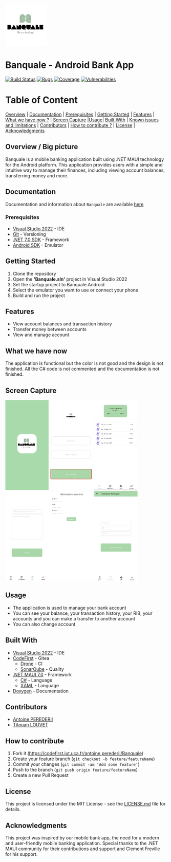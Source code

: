 <img src="./Documentation/images/banqualeSlogan.jpg" height="130">

# Banquale - Android Bank App

[![Build Status](https://codefirst.iut.uca.fr/api/badges/antoine.perederii/Banquale/status.svg)](https://codefirst.iut.uca.fr/antoine.perederii/Banquale)
[![Bugs](https://codefirst.iut.uca.fr/sonar/api/project_badges/measure?project=Banquale&metric=bugs&token=1a49717e4d2f15e2eecaaa971ebd8c83fb9bd5c5)](https://codefirst.iut.uca.fr/sonar/dashboard?id=Banquale)
[![Coverage](https://codefirst.iut.uca.fr/sonar/api/project_badges/measure?project=Banquale&metric=coverage&token=1a49717e4d2f15e2eecaaa971ebd8c83fb9bd5c5)](https://codefirst.iut.uca.fr/sonar/dashboard?id=Banquale)
[![Vulnerabilities](https://codefirst.iut.uca.fr/sonar/api/project_badges/measure?project=Banquale&metric=vulnerabilities&token=1a49717e4d2f15e2eecaaa971ebd8c83fb9bd5c5)](https://codefirst.iut.uca.fr/sonar/dashboard?id=Banquale)

# Table of Content
[Overview](#overview--big-picture) | [Documentation](#documentation) | [Prerequisites](#prerequisites) | [Getting Started](#getting-started) | [Features](#features) | [What we have now ?](#what-we-have-now) | [Screen Capture](#screen-capture) |[Usage](#usage)| [Built With](#built-with) |   [Known issues and limitations](known_issues_and_limitations) | [Contributors](#contributors) | [How to contribute ?](#how-to-contribute) | [License](#license) | [Acknowledgments](#acknowledgments)

## Overview / Big picture
Banquale is a mobile banking application built using .NET MAUI technology for the Android platform. This application provides users with a simple and intuitive way to manage their finances, including viewing account balances, transferring money and more.

## Documentation 
Documentation and information about `Banquale` are available [here](https://codefirst.iut.uca.fr/documentation/antoine.perederii/Banquale/doxygen/index.html)

### Prerequisites
* [Visual Studio 2022](https://visualstudio.microsoft.com/fr/vs/) - IDE
* [Git](https://git-scm.com/) - Versioning
* [.NET 7.0 SDK](https://docs.microsoft.com/fr-fr/dotnet/maui/get-started/installation) - Framework
* [Android SDK](https://developer.android.com/studio) - Emulator

## Getting Started
1. Clone the repository
2. Open the **'Banquale.sln'** project in Visual Studio 2022
3. Set the startup project to Banquale.Android
4. Select the emulator you want to use or connect your phone
5. Build and run the project

## Features
* View account balances and transaction history
* Transfer money between accounts
* View and manage account

## What we have now
The application is functional but the color is not good and the design is not finished. All the C# code is not commented and the documentation is not finished.

## Screen Capture
<div>
<img src="./Documentation/images/splash.jpg" height="280">
<img src="./Documentation/images/connection.jpg" height="280">
<img src="./Documentation/images/balance.jpg" height="280">
<img src="./Documentation/images/help.jpg" height="280">
<img src="./Documentation/images/customer.jpg" height="280">
<img src="./Documentation/images/payement.jpg" height="280">
</div>

## Usage
* The application is used to manage your bank account
* You can see your balance, your transaction history, your RIB, your accounts and you can make a transfer to another account
* You can also change account

## Built With
* [Visual Studio 2022](https://visualstudio.microsoft.com/fr/vs/) - IDE
* [CodeFirst](https://codefirst.iut.uca.fr/) - Gitea
  * [Drone](https://codefirst.iut.uca.fr/) - CI
  * [SonarQube](https://codefirst.iut.uca.fr/sonar/) - Quality
* [.NET MAUI 7.0](https://docs.microsoft.com/fr-fr/dotnet/maui/get-started/installation) - Framework
  * [C#](https://docs.microsoft.com/fr-fr/dotnet/csharp/) - Language
  * [XAML](https://docs.microsoft.com/fr-fr/dotnet/desktop-wpf/fundamentals/xaml) - Language
* [Doxygen](https://codefirst.iut.uca.fr/sonar/) - Documentation

<!-- ## Known issues and limitations -->

## Contributors
* [Antoine PEREDERII](https://codefirst.iut.uca.fr/u/antoine.perederii)
* [Titouan LOUVET](https://codefirst.iut.uca.fr/u/titouan.louvet)

## How to contribute
1. Fork it (<https://codefirst.iut.uca.fr/antoine.perederii/Banquale>)
2. Create your feature branch (`git checkout -b feature/featureName`)
3. Commit your changes (`git commit -am 'Add some feature'`)
4. Push to the branch (`git push origin feature/featureName`)
5. Create a new Pull Request

## License 
This project is licensed under the MIT License - see the [LICENSE.md](LICENSE.md) file for details.

## Acknowledgments
This project was inspired by our mobile bank app, the need for a modern and user-friendly mobile banking application. Special thanks to the .NET MAUI community for their contributions and support and Clement Freville for his support.
